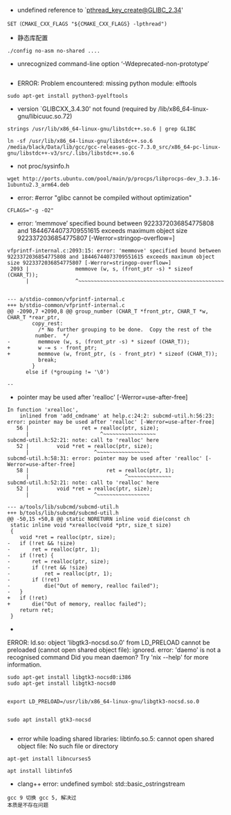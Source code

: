 -  undefined reference to `pthread_key_create@GLIBC_2.34'
```shell
SET（CMAKE_CXX_FLAGS "${CMAKE_CXX_FLAGS} -lpthread")
```

- 静态库配置
```shell
./config no-asm no-shared ....
```

- unrecognized command-line option ‘-Wdeprecated-non-prototype’
```shell

```

- ERROR: Problem encountered: missing python module: elftools
```shell
sudo apt-get install python3-pyelftools
```

- version `GLIBCXX_3.4.30' not found (required by /lib/x86_64-linux-gnu/libicuuc.so.72)
```shell
strings /usr/lib/x86_64-linux-gnu/libstdc++.so.6 | grep GLIBC

ln -sf /usr/lib/x86_64-linux-gnu/libstdc++.so.6 /media/black/Data/lib/gcc/gcc-releases-gcc-7.3.0_src/x86_64-pc-linux-gnu/libstdc++-v3/src/.libs/libstdc++.so.6
```

- not proc/sysinfo.h
```shell
wget http://ports.ubuntu.com/pool/main/p/procps/libprocps-dev_3.3.16-1ubuntu2.3_arm64.deb
```

- error: #error "glibc cannot be compiled without optimization"
```shell
CFLAGS="-g -O2"
```

- error: ‘memmove’ specified bound between 9223372036854775808 and 18446744073709551615 exceeds maximum object size 9223372036854775807 [-Werror=stringop-overflow=]
```shell
vfprintf-internal.c:2093:15: error: 'memmove' specified bound between 9223372036854775808 and 18446744073709551615 exceeds maximum object size 9223372036854775807 [-Werror=stringop-overflow=]
 2093 |               memmove (w, s, (front_ptr -s) * sizeof (CHAR_T));
      |               ^~~~~~~~~~~~~~~~~~~~~~~~~~~~~~~~~~~~~~~~~~~~~~~~


--- a/stdio-common/vfprintf-internal.c
+++ b/stdio-common/vfprintf-internal.c
@@ -2090,7 +2090,8 @@ group_number (CHAR_T *front_ptr, CHAR_T *w, CHAR_T *rear_ptr,
 	    copy_rest:
 	      /* No further grouping to be done.  Copy the rest of the
 		 number.  */
-	      memmove (w, s, (front_ptr -s) * sizeof (CHAR_T));
+	      w -= s - front_ptr;
+	      memmove (w, front_ptr, (s - front_ptr) * sizeof (CHAR_T));
 	      break;
 	    }
 	  else if (*grouping != '\0')

-- 
```

- pointer may be used after 'realloc' [-Werror=use-after-free]
```shell
In function 'xrealloc',
    inlined from 'add_cmdname' at help.c:24:2: subcmd-util.h:56:23: error: pointer may be used after 'realloc' [-Werror=use-after-free]
   56 |                 ret = realloc(ptr, size);
      |                       ^~~~~~~~~~~~~~~~~~
subcmd-util.h:52:21: note: call to 'realloc' here
   52 |         void *ret = realloc(ptr, size);
      |                     ^~~~~~~~~~~~~~~~~~
subcmd-util.h:58:31: error: pointer may be used after 'realloc' [-Werror=use-after-free]
   58 |                         ret = realloc(ptr, 1);
      |                               ^~~~~~~~~~~~~~~
subcmd-util.h:52:21: note: call to 'realloc' here
   52 |         void *ret = realloc(ptr, size);
      |                     ^~~~~~~~~~~~~~~~~~

--- a/tools/lib/subcmd/subcmd-util.h
+++ b/tools/lib/subcmd/subcmd-util.h
@@ -50,15 +50,8 @@ static NORETURN inline void die(const ch
 static inline void *xrealloc(void *ptr, size_t size)
 {
 	void *ret = realloc(ptr, size);
-	if (!ret && !size)
-		ret = realloc(ptr, 1);
-	if (!ret) {
-		ret = realloc(ptr, size);
-		if (!ret && !size)
-			ret = realloc(ptr, 1);
-		if (!ret)
-			die("Out of memory, realloc failed");
-	}
+	if (!ret)
+		die("Out of memory, realloc failed");
 	return ret;
 }
```

- 
ERROR: ld.so: object 'libgtk3-nocsd.so.0' from LD_PRELOAD cannot be preloaded (cannot open shared object file): ignored.
error: 'daemo' is not a recognised command
       Did you mean daemon?
Try 'nix --help' for more information.
```
sudo apt-get install libgtk3-nocsd0:i386
sudo apt-get install libgtk3-nocsd0


export LD_PRELOAD=/usr/lib/x86_64-linux-gnu/libgtk3-nocsd.so.0


sudo apt install gtk3-nocsd


```

- error while loading shared libraries: libtinfo.so.5: cannot open shared object file: No such file or directory
```shell
apt-get install libncurses5

apt install libtinfo5
```

- clang++ error: undefined symbol: std::basic_ostringstream
```shell
gcc 9 切换 gcc 5, 解决过 
本质是不存在问题
```
